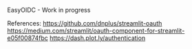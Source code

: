 EasyOIDC - Work in progress

References: 
https://github.com/dnplus/streamlit-oauth
https://medium.com/streamlit/oauth-component-for-streamlit-e05f00874fbc
https://dash.plot.ly/authentication